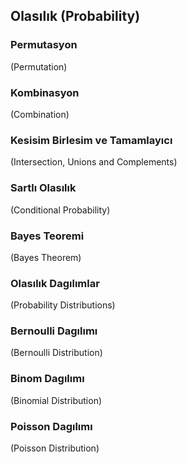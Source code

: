 
## Olasılık (Probability)

### Permutasyon
 (Permutation)
 
### Kombinasyon
(Combination)
### Kesisim Birlesim ve Tamamlayıcı
(Intersection, Unions and Complements)
### Sartlı Olasılık
(Conditional Probability)
### Bayes Teoremi
(Bayes Theorem)
### Olasılık Dagılımlar
(Probability Distributions)
### Bernoulli Dagılımı
(Bernoulli Distribution)
### Binom Dagılımı
(Binomial Distribution)
### Poisson Dagılımı
(Poisson Distribution)
